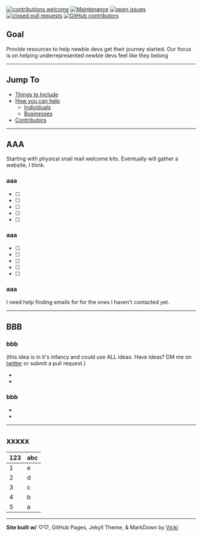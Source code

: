 [![contributions welcome](https://img.shields.io/badge/contributions-welcome-brightgreen.svg)](https://github.com/VickiLanger/CodeNewbie-Kit/fork)
[![Maintenance](https://img.shields.io/badge/Maintained%3F-yes-green.svg)](https://GitHub.com/VickiLanger/CodeNewbie-Kit/graphs/commit-activity)
[![open issues](https://img.shields.io/github/issues/VickiLanger/CodeNewbie-Kit.svg)](https://github.com/VickiLanger/CodeNewbie-Kit/issues?q=is%3Aopen+is%3Aissue)
[![closed pull requests](https://img.shields.io/github/issues-pr-closed/VickiLanger/CodeNewbie-Kit.svg)](https://github.com/VickiLanger/CodeNewbie-Kit/pulls?q=is%3Apr+is%3Aclosed)
[![GitHub contributors](https://img.shields.io/github/contributors/VickiLanger/CodeNewbie-Kit.svg)](https://GitHub.com/VickiLanger/CodeNewbie-Kit/graphs/contributors/)

## Goal
Provide resources to help newbie devs get their journey started. Our focus is on helping underrepresented newbie devs feel like they belong

---

## Jump To
- [Things to Include](#ideas-of-things-to-include)
- [How you can help](#how-you-can-help)
  * [Individuals](#individuals)
  * [Businesses](#businesses)
- [Contributors](#many-thanks-for-contributing)

---
## AAA

Starting with physical snail mail welcome kits. Eventually will gather a website, I think.

### aaa
- [ ] 
- [ ] 
- [ ] 
- [ ] 
- [ ] 

### aaa
- [ ] 
- [ ] 
- [ ] 
- [ ] 
- [ ] 


### aaa

I need help finding emails for for the ones I haven't contacted yet.



---
## BBB

### bbb
(this idea is in it's infancy and could use ALL ideas. Have ideas? DM me on [twitter](https://twitter.com/vicki_langer) or submit a pull request.)

 - 
 - 


### bbb

 - 
 - 


---
## xxxxx

| 123        | abc |
|:-----------|:-------------|
| 1  | e |
| 2 | d |
| 3 | c |
| 4 | b |
| 5 | a |

---
**Site built w/**  ♡♡, GitHub Pages, Jekyll Theme, & MarkDown by [Vicki](https://twitter.com/vicki_langer)
